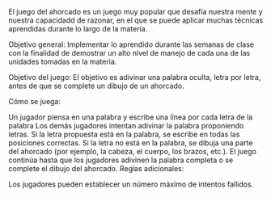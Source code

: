 
El juego del ahorcado es un juego muy popular que desafía nuestra mente y nuestra capacidadd de razonar, en el que se puede aplicar muchas técnicas aprendidas durante lo largo de la materia.

Objetivo general: Implementar lo aprendido durante las semanas de clase
con la finalidad de demostrar un alto nivel de manejo de cada una de las unidades tomadas en la materia.




Objetivo del juego: El objetivo es adivinar una palabra oculta, letra por letra, antes de que se complete un dibujo de un ahorcado.

Cómo se juega:

Un jugador piensa en una palabra y escribe una línea por cada letra de la palabra
Los demás jugadores intentan adivinar la palabra proponiendo letras.
Si la letra propuesta está en la palabra, se escribe en todas las posiciones correctas.
Si la letra no está en la palabra, se dibuja una parte del ahorcado (por ejemplo, la cabeza, el cuerpo, los brazos, etc.).
El juego continúa hasta que los jugadores adivinen la palabra completa o se complete el dibujo del ahorcado.
Reglas adicionales:

Los jugadores pueden establecer un número máximo de intentos fallidos.






